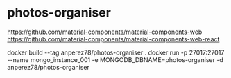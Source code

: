 # photos-organiser

https://github.com/material-components/material-components-web
https://github.com/material-components/material-components-web-react


docker build --tag anperez78/photos-organiser . 
docker run -p 27017:27017 --name mongo_instance_001 -e MONGODB_DBNAME=photos-organiser -d anperez78/photos-organiser

